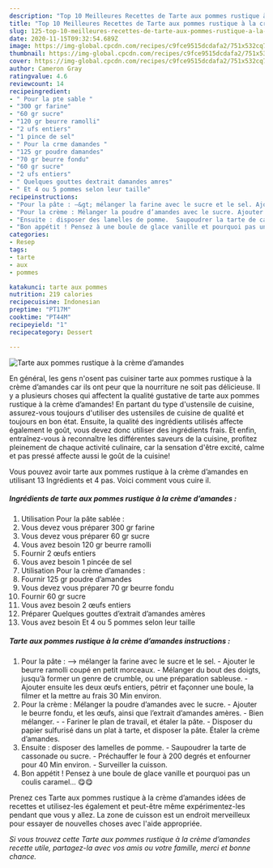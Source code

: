 ```yaml
---
description: "Top 10 Meilleures Recettes de Tarte aux pommes rustique à la crème d’amandes"
title: "Top 10 Meilleures Recettes de Tarte aux pommes rustique à la crème d’amandes"
slug: 125-top-10-meilleures-recettes-de-tarte-aux-pommes-rustique-a-la-creme-damandes
date: 2020-11-15T09:32:54.689Z
image: https://img-global.cpcdn.com/recipes/c9fce9515dcdafa2/751x532cq70/tarte-aux-pommes-rustique-a-la-creme-damandes-photo-principale-de-la-recette.jpg
thumbnail: https://img-global.cpcdn.com/recipes/c9fce9515dcdafa2/751x532cq70/tarte-aux-pommes-rustique-a-la-creme-damandes-photo-principale-de-la-recette.jpg
cover: https://img-global.cpcdn.com/recipes/c9fce9515dcdafa2/751x532cq70/tarte-aux-pommes-rustique-a-la-creme-damandes-photo-principale-de-la-recette.jpg
author: Cameron Gray
ratingvalue: 4.6
reviewcount: 14
recipeingredient:
- " Pour la pte sable "
- "300 gr farine"
- "60 gr sucre"
- "120 gr beurre ramolli"
- "2 ufs entiers"
- "1 pince de sel"
- " Pour la crme damandes "
- "125 gr poudre damandes"
- "70 gr beurre fondu"
- "60 gr sucre"
- "2 ufs entiers"
- " Quelques gouttes dextrait damandes amres"
- " Et 4 ou 5 pommes selon leur taille"
recipeinstructions:
- "Pour la pâte : —&gt; mélanger la farine avec le sucre et le sel. Ajouter le beurre ramolli coupé en petit morceaux.  Mélanger du bout des doigts, jusqu’à former un genre de crumble, ou une préparation sableuse. Ajouter ensuite les deux œufs entiers, pétrir et façonner une boule, la filmer et la mettre au frais 30 Min environ."
- "Pour la crème : Mélanger la poudre d’amandes avec le sucre. Ajouter le beurre fondu, et les œufs, ainsi que l’extrait d’amandes amères.  Bien mélanger.  Fariner le plan de travail, et étaler la pâte.  Disposer du papier sulfurisé dans un plat à tarte, et disposer la pâte. Étaler la crème d’amandes."
- "Ensuite : disposer des lamelles de pomme.  Saupoudrer la tarte de cassonade ou sucre.  Préchauffer le four à 200 degrés et enfourner pour 40 Min environ. Surveiller la cuisson."
- "Bon appétit ! Pensez à une boule de glace vanille et pourquoi pas un coulis caramel... 😋😋"
categories:
- Resep
tags:
- tarte
- aux
- pommes

katakunci: tarte aux pommes 
nutrition: 219 calories
recipecuisine: Indonesian
preptime: "PT17M"
cooktime: "PT44M"
recipeyield: "1"
recipecategory: Dessert

---
```



![Tarte aux pommes rustique à la crème d’amandes](https://img-global.cpcdn.com/recipes/c9fce9515dcdafa2/751x532cq70/tarte-aux-pommes-rustique-a-la-creme-damandes-photo-principale-de-la-recette.jpg)

En général, les gens n'osent pas cuisiner tarte aux pommes rustique à la crème d’amandes car ils ont peur que la nourriture ne soit pas délicieuse. Il y a plusieurs choses qui affectent la qualité gustative de tarte aux pommes rustique à la crème d’amandes! En partant du type d'ustensile de cuisine, assurez-vous toujours d'utiliser des ustensiles de cuisine de qualité et toujours en bon état. Ensuite, la qualité des ingrédients utilisés affecte également le goût, vous devez donc utiliser des ingrédients frais. Et enfin, entraînez-vous à reconnaître les différentes saveurs de la cuisine, profitez pleinement de chaque activité culinaire, car la sensation d'être excité, calme et pas pressé affecte aussi le goût de la cuisine!

<!--inarticleads1-->

Vous pouvez avoir tarte aux pommes rustique à la crème d’amandes en utilisant 13 Ingrédients et 4 pas. Voici comment vous cuire il.

##### Ingrédients de tarte aux pommes rustique à la crème d’amandes :

1. Utilisation  Pour la pâte sablée :
1. Vous devez vous préparer 300 gr farine
1. Vous devez vous préparer 60 gr sucre
1. Vous avez besoin 120 gr beurre ramolli
1. Fournir 2 œufs entiers
1. Vous avez besoin 1 pincée de sel
1. Utilisation  Pour la crème d’amandes :
1. Fournir 125 gr poudre d’amandes
1. Vous devez vous préparer 70 gr beurre fondu
1. Fournir 60 gr sucre
1. Vous avez besoin 2 œufs entiers
1. Préparer  Quelques gouttes d’extrait d’amandes amères
1. Vous avez besoin  Et 4 ou 5 pommes selon leur taille




<!--inarticleads2-->

##### Tarte aux pommes rustique à la crème d’amandes instructions :

1. Pour la pâte : —&gt; mélanger la farine avec le sucre et le sel. - Ajouter le beurre ramolli coupé en petit morceaux.  - Mélanger du bout des doigts, jusqu’à former un genre de crumble, ou une préparation sableuse. - Ajouter ensuite les deux œufs entiers, pétrir et façonner une boule, la filmer et la mettre au frais 30 Min environ.
1. Pour la crème : Mélanger la poudre d’amandes avec le sucre. - Ajouter le beurre fondu, et les œufs, ainsi que l’extrait d’amandes amères.  - Bien mélanger. -  - Fariner le plan de travail, et étaler la pâte.  - Disposer du papier sulfurisé dans un plat à tarte, et disposer la pâte. Étaler la crème d’amandes.
1. Ensuite : disposer des lamelles de pomme.  - Saupoudrer la tarte de cassonade ou sucre.  - Préchauffer le four à 200 degrés et enfourner pour 40 Min environ. - Surveiller la cuisson.
1. Bon appétit ! Pensez à une boule de glace vanille et pourquoi pas un coulis caramel... 😋😋




<!--inarticleads1-->

<p>
Prenez ces Tarte aux pommes rustique à la crème d’amandes idées de recettes et utilisez-les également et peut-être même expérimentez-les pendant que vous y allez. La zone de cuisson est un endroit merveilleux pour essayer de nouvelles choses avec l'aide appropriée.
</p>

<p>
<i>Si vous trouvez cette Tarte aux pommes rustique à la crème d’amandes recette utile, partagez-la avec vos amis ou votre famille, merci et bonne chance.</i>
</p>
